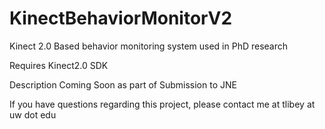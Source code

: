 # KinectBehaviorMonitorV2
Kinect 2.0 Based behavior monitoring system used in PhD research

Requires Kinect2.0 SDK

Description Coming Soon as part of Submission to JNE

If you have questions regarding this project, please contact me at tlibey at uw dot edu
